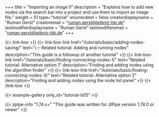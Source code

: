 +++
title = "Importing an image II"
description = "Explains how to add new nodes via the search bar into a project and use them to import an image file."
weight = 51
type="tutorial"
enumerated = false
creatordisplayname = "Ruman Gerst"
creatoremail = "ruman.gerst@leibniz-hki.de"
lastmodifierdisplayname = "Ruman Gerst"
lastmodifieremail = "ruman.gerst@leibniz-hki.de"
+++

{{< link-box >}}
    {{< link-box-link href="/tutorials/basic/adding-nodes-saving/" text="👉 Related tutorial: Adding and running nodes" description="This guide is a followup of another tutorial" >}}
    {{< link-box-link href="/tutorials/basic/finding-connecting-nodes-1/" text="Related tutorial: Alternative option 1" description="Finding and adding nodes using the algorithm finder" >}}
    {{< link-box-link href="/tutorials/basic/finding-connecting-nodes-3/" text="Related tutorial: Alternative option 2" description="Finding and adding nodes using the node list panel" >}}
{{< /link-box >}}

{{< example-gallery only_id="tutorial-b05" >}}

{{< jipipe-info "1.74.x+" "This guide was written for JIPipe version 1.74.0 or newer" >}}